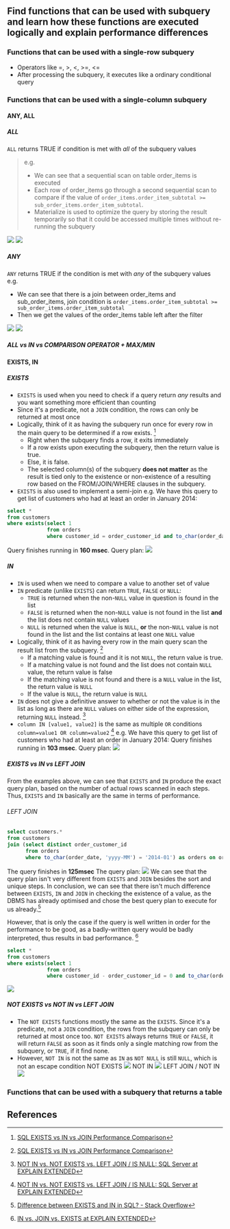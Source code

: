 ## Find functions that can be used with subquery and learn how these functions are executed logically and explain performance differences

### Functions that can be used with a single-row subquery
- Operators like =, >, <, >=, <=
- After processing the subquery, it executes like a ordinary conditional query
### Functions that can be used with a single-column subquery
#### ANY, ALL
##### ALL
`ALL` returns TRUE if condition is met with *all* of the subquery values
> e.g.
> - We can see that a sequential scan on table order_items is executed
> - Each row of order_items go through a second sequential scan to compare if the value of `order_items.order_item_subtotal >= sub_order_items.order_item_subtotal`. 
> - Materialize is used to optimize the query by storing the result temporarily so that it could be accessed multiple times without re-running the subquery

![](Pasted%20image%2020240701163440.png)
 ![](Pasted%20image%2020240701155639.png)
##### ANY
`ANY` returns TRUE if the condition is met with *any* of the subquery values
 e.g.
 - We can see that there is a join between order_items and sub_order_items, join condition is `order_items.order_item_subtotal >= sub_order_items.order_item_subtotal`
- Then we get the values of the order_items table left after the filter

![](Pasted%20image%2020240701183741.png)
![](Pasted%20image%2020240701183019.png)
##### ALL vs IN vs COMPARISON OPERATOR + MAX/MIN
#### EXISTS, IN
##### EXISTS
- `EXISTS` is used when you need to check if a query return *any* results and you want something more efficient than counting
- Since it's a predicate, not a `JOIN` condition, the rows can only be returned at most once
- Logically, think of it as having the subquery run once for every row in the main query to be determined if a row exists. [^3]
	- Right when the subquery finds a row, it exits immediately
	- If a row exists upon executing the subquery, then the return value is true. 
	- Else, it is false. 
	- The selected column(s) of the subquery **does not matter** as the result is tied only to the existence or non-existence of a resulting row based on the FROM/JOIN/WHERE clauses in the subquery.
- `EXISTS` is also used to implement a semi-join
e.g. We have this query to get list of customers who had at least an order in January 2014:
```SQL
select *
from customers
where exists(select 1
			 from orders
			 where customer_id = order_customer_id and to_char(order_date, 'yyyy-MM') = '2014-01');
```
Query finishes running in **160 msec**.
Query plan:
![](Pasted%20image%2020240703212844.png)
##### IN
- `IN` is used when we need to compare a value to another set of value
- `IN` predicate (unlike `EXISTS`) can return `TRUE`, `FALSE` or `NULL`:
	- `TRUE` is returned when the non-`NULL` value in question is found in the list
	- `FALSE` is returned when the non-`NULL` value is not found in the list **and** the list does not contain `NULL` values
	- `NULL` is returned when the value is `NULL`, **or** the non-`NULL` value is not found in the list and the list contains at least one `NULL` value
- Logically, think of it as having every row in the main query scan the result list from the subquery. [^3]
	- If a matching value is found and it is not `NULL`, the return value is true. 
	- If a matching value is not found and the list does not contain `NULL` value, the return value is false
	- If the matching value is not found and there is a `NULL` value in the list, the return value is `NULL`
	- If the value is `NULL`, the return value is `NULL`
- `IN` does not give a definitive answer to whether or not the value is in the list as long as there are `NULL` values on either side of the expression, returning `NULL` instead. [^2]
- `column IN [value1, value2]` is the same as multiple `OR` conditions `column=value1 OR column=value2` [^2]
e.g. We have this query to get list of customers who had at least an order in January 2014:
Query finishes running in **103 msec**.
Query plan:
![](Pasted%20image%2020240703212704.png)

##### EXISTS vs IN vs LEFT JOIN
From the examples above, we can see that `EXISTS` and `IN` produce the exact query plan, based on the number of actual rows scanned in each steps. Thus, `EXISTS` and `IN` basically are the same in terms of performance. 
###### LEFT JOIN
```SQL
select customers.*
from customers
join (select distinct order_customer_id
	  from orders 
	  where to_char(order_date, 'yyyy-MM') = '2014-01') as orders on order_customer_id = customer_id
```
The query finishes in **125msec**
The query plan:
![](Pasted%20image%2020240703213921.png)
We can see that the query plan isn't very different from `EXISTS` and `JOIN` besides the sort and unique steps.
In conclusion, we can see that there isn't much difference between `EXISTS`, `IN` and `JOIN` in checking the existence of a value, as the DBMS has already optimised and chose the best query plan to execute for us already.[^1]

However, that is only the case if the query is well written in order for the performance to be good, as a badly-written query would be badly interpreted, thus results in bad performance. [^4]
```SQL
select *
from customers
where exists(select 1
			 from orders
			 where customer_id - order_customer_id = 0 and to_char(order_date, 'yyyy-MM') = '2014-01');
```
![](Pasted%20image%2020240703211423.png)
##### NOT EXISTS vs NOT IN vs LEFT JOIN
- The `NOT EXISTS` functions mostly the same as the `EXISTS`. Since it's a predicate, not a `JOIN` condition, the rows from the subquery can only be returned at most once too. `NOT EXISTS` always returns `TRUE` or `FALSE`, it will return `FALSE` as soon as it finds only a single matching row from the subquery, or `TRUE`, if it find none.
- However, `NOT IN` is not the same as `IN` as `NOT NULL` is still `NULL`, which is not an escape condition
NOT EXISTS
![](Pasted%20image%2020240703222320.png)
NOT IN
![](Pasted%20image%2020240703222549.png)
LEFT JOIN / NOT IN
![](Pasted%20image%2020240703223610.png)
### Functions that can be used with a subquery that returns a table

## References

[^1]: [Difference between EXISTS and IN in SQL? - Stack Overflow](https://stackoverflow.com/questions/24929/difference-between-exists-and-in-in-sql)
[^2]: [NOT IN vs. NOT EXISTS vs. LEFT JOIN / IS NULL: SQL Server at EXPLAIN EXTENDED](https://explainextended.com/2009/09/15/not-in-vs-not-exists-vs-left-join-is-null-sql-server/)
[^3]: [SQL EXISTS vs IN vs JOIN Performance Comparison](https://www.mssqltips.com/sqlservertip/6659/sql-exists-vs-in-vs-join-performance-comparison/)
[^4]:[IN vs. JOIN vs. EXISTS at EXPLAIN EXTENDED](https://explainextended.com/2009/06/16/in-vs-join-vs-exists/)